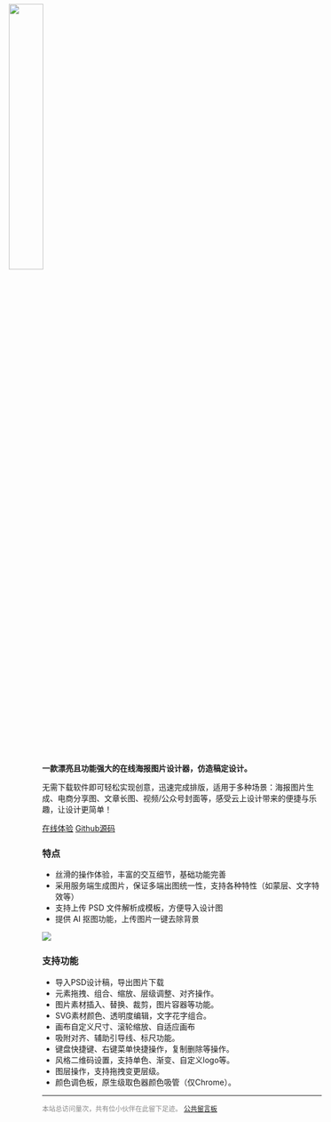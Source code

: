 <img src="../images/logo.png" style="width: 35%;margin: 0 0 -57px -60px;transform: translateY(-43px);" >

**一款漂亮且功能强大的在线海报图片设计器，仿造稿定设计。**

无需下载软件即可轻松实现创意，迅速完成排版，适用于多种场景：海报图片生成、电商分享图、文章长图、视频/公众号封面等，感受云上设计带来的便捷与乐趣，让设计更简单！

<a class="v-button" target="_blank" href="https://design.palxp.com/">在线体验</a> <a class="v-button-plain" href="https://github.com/palxiao/PalxpDesign">Github源码</a>

### 特点

- 丝滑的操作体验，丰富的交互细节，基础功能完善
- 采用服务端生成图片，保证多端出图统一性，支持各种特性（如蒙层、文字特效等）
- 支持上传 PSD 文件解析成模板，方便导入设计图
- 提供 AI 抠图功能，上传图片一键去除背景

![](../images/2023-7-16-1689486872977.jpg)

### 支持功能

- 导入PSD设计稿，导出图片下载
- 元素拖拽、组合、缩放、层级调整、对齐操作。
- 图片素材插入、替换、裁剪，图片容器等功能。
- SVG素材颜色、透明度编辑，文字花字组合。
- 画布自定义尺寸、滚轮缩放、自适应画布
- 吸附对齐、辅助引导线、标尺功能。
- 键盘快捷键、右键菜单快捷操作，复制删除等操作。
- 风格二维码设置，支持单色、渐变、自定义logo等。
- 图层操作，支持拖拽变更层级。
- 颜色调色板，原生级取色器颜色吸管（仅Chrome）。

-----

<div style="font-size:12px;color:#888888"><span id="busuanzi_container_site_pv">本站总访问量<span id="busuanzi_value_site_pv"></span>次</span>，<span id="busuanzi_container_site_pv">共有<span id="busuanzi_value_site_uv"></span>位小伙伴在此留下足迹。</span> <a href="https://support.qq.com/product/496599">公共留言板</a></div>